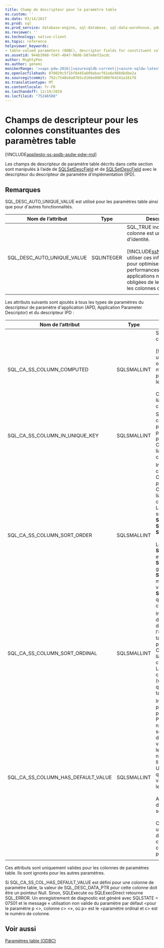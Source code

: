 ```yaml
---
title: Champ de descripteur pour le paramètre table
ms.custom: ''
ms.date: 03/14/2017
ms.prod: sql
ms.prod_service: database-engine, sql-database, sql-data-warehouse, pdw
ms.reviewer: ''
ms.technology: native-client
ms.topic: reference
helpviewer_keywords:
- table-valued parameters (ODBC), descriptor fields for constituent columns
ms.assetid: 944b3968-fd47-4847-98d6-b87e8ef2acdc
author: MightyPen
ms.author: genemi
monikerRange: '>=aps-pdw-2016||=azuresqldb-current||=azure-sqldw-latest||>=sql-server-2016||=sqlallproducts-allversions||>=sql-server-linux-2017||=azuresqldb-mi-current'
ms.openlocfilehash: 070029c5f1bf8445a699abacf61e6e988dbdbe2a
ms.sourcegitcommit: 792c7548e9a07b5cd166e0007d06f64241a161f8
ms.translationtype: MT
ms.contentlocale: fr-FR
ms.lasthandoff: 12/19/2019
ms.locfileid: "75246508"
---
```

# <a name="descriptor-fields-for-table-valued-parameter-constituent-columns"></a>Champs de descripteur pour les colonnes constituantes des paramètres table
[!INCLUDE[appliesto-ss-asdb-asdw-pdw-md](../../includes/appliesto-ss-asdb-asdw-pdw-md.md)]

  Les champs de descripteur de paramètre table décrits dans cette section sont manipulés à l’aide de [SQLSetDescField](../../relational-databases/native-client-odbc-api/sqlsetdescfield.md) et de [SQLSetDescField](../../relational-databases/native-client-odbc-api/sqlsetdescfield.md) avec le descripteur du descripteur de paramètre d’implémentation (IPD).  
  
## <a name="remarks"></a>Remarques  
 SQL_DESC_AUTO_UNIQUE_VALUE est utilisé pour les paramètres table ainsi que pour d'autres fonctionnalités.  
  
|Nom de l’attribut|Type|Description|  
|--------------------|----------|-----------------|  
|SQL_DESC_AUTO_UNIQUE_VALUE|SQLINTEGER|SQL_TRUE indique que cette colonne est une colonne d'identité.<br /><br /> [!INCLUDE[ssNoVersion](../../includes/ssnoversion-md.md)]peut utiliser ces informations pour optimiser les performances, mais les applications ne sont pas obligées de le définir pour les colonnes d’identité.|  
||||

 Les attributs suivants sont ajoutés à tous les types de paramètres du descripteur de paramètre d'application (APD, Application Parameter Descriptor) et du descripteur IPD :  
  
|Nom de l’attribut|Type|Description|  
|--------------------|----------|-----------------|  
|SQL_CA_SS_COLUMN_COMPUTED|SQLSMALLINT|SQL_TRUE indique que cette colonne est calculée.<br /><br /> [!INCLUDE[ssNoVersion](../../includes/ssnoversion-md.md)]peut utiliser ces informations pour optimiser les performances, mais les applications ne sont pas obligées de le définir pour les colonnes calculées.<br /><br /> Cet attribut est ignoré pour les liaisons qui ne sont pas des colonnes de paramètres table.|  
|SQL_CA_SS_COLUMN_IN_UNIQUE_KEY|SQLSMALLINT|SQL_TRUE indique qu'une colonne de paramètre table participe à une clé unique. Cela peut accroître les performances des requêtes. Cet attribut est ignoré pour les liaisons qui ne sont pas des colonnes de paramètres table.|  
|SQL_CA_SS_COLUMN_SORT_ORDER|SQLSMALLINT|Indique l'ordre de tri d'une colonne de paramètre table. Cela peut accroître les performances des requêtes. Cet attribut est ignoré pour les liaisons qui ne sont pas des colonnes de paramètres table. Les valeurs possibles sont les suivantes : <br />**SQL_SS_ASCENDING_ORDER**<br />**SQL_SS_DESCENDING_ORDER**<br />**SQL_SS_ORDER_UNSPECIFIED**<br /><br /> Les valeurs autres que **SQL_SS_ASCENDING_ORDER** et **SQL_SS_DESCENDING_ORDER** génèrent une erreur avec **SQLSTATE HY024** et le message « valeur d’attribut non valide » et sont traités comme **SQL_SS_ORDER_UNSPECIFIED**, qui est la valeur par défaut de cet attribut.|  
|SQL_CA_SS_COLUMN_SORT_ORDINAL|SQLSMALLINT|Indique l'ordinal d'une colonne de paramètre table dans le jeu des colonnes qui définissent l'ordre global d'un paramètre table. Cela peut accroître les performances des requêtes. Cet attribut est ignoré pour les liaisons qui ne sont pas des colonnes de paramètres table. Les ordinaux de tri commencent à 1. La valeur 0 (valeur par défaut) indique qu'une colonne de paramètre table n'a pas d'ordre de tri.|  
|SQL_CA_SS_COLUMN_HAS_DEFAULT_VALUE|SQLSMALLINT|Indique si toutes les lignes du paramètre table ont la valeur par défaut de cette colonne. Pour les paramètres table, il n'est pas possible de sélectionner la valeur par défaut ligne par ligne. Une valeur SQL_FALSE indique que les lignes ont des valeurs qui ne sont pas définies par défaut. Il s’agit de l’option par défaut. Une valeur SQL_TRUE indique que cette colonne a des valeurs par défaut pour toutes les lignes.<br /><br /> Avec SQL_TRUE, aucune donnée n'est envoyée au serveur.<br /><br /> Ce champ peut également être utilisé avec des colonnes d'identité ou des colonnes calculées, si les valeurs de colonnes ne sont pas requises pour le traitement serveur.|  
||||

 Ces attributs sont uniquement valides pour les colonnes de paramètres table. Ils sont ignorés pour les autres paramètres.  
  
 Si SQL_CA_SS_COL_HAS_DEFAULT_VALUE est défini pour une colonne de paramètre table, la valeur de SQL_DESC_DATA_PTR pour cette colonne doit être un pointeur Null. Sinon, SQLExecute ou SQLExecDirect retourne SQL_ERROR. Un enregistrement de diagnostic est généré avec SQLSTATE = 07S01 et le message « utilisation non valide du paramètre par défaut \<pour le paramètre p \<>, colonne c> \<», où p> est le \<paramètre ordinal et c> est le numéro de colonne.  
  
## <a name="see-also"></a>Voir aussi  
 [Paramètres table &#40;ODBC&#41;](../../relational-databases/native-client-odbc-table-valued-parameters/table-valued-parameters-odbc.md)  
  
  

